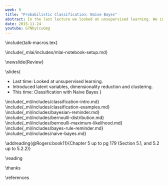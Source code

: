 ```yaml
---
week: 9 
title: "Probabilistic Classification: Naive Bayes"
abstract: In the last lecture we looked at unsupervised learning. We introduced latent variables, dimensionality reduction and clustering. In this lecture we're going to look at clustering, specifically the probabilistic approach to clustering. We'll focus on a simple but often effective algorithm known as *naive Bayes*.
date: 2015-11-24
youtube: G7NbyCcuGmg
---
```


\include{talk-macros.tex}

\include{_mlai/includes/mlai-notebook-setup.md}

\newslide{Review}

\slides{
* Last time: Looked at unsupervised learning.
* Introduced latent variables, dimensionality reduction and clustering.
* This time: Classification with Naive Bayes
}

\include{_ml/includes/classification-intro.md}
\include{_ml/includes/classification-examples.md}
\include{_ml/includes/bayesian-reminder.md}
\include{_ml/includes/bernoulli-distribution.md}
\include{_ml/includes/bernoulli-maximum-likelihood.md}
\include{_ml/includes/bayes-rule-reminder.md}
\include{_ml/includes/naive-bayes.md}

\addreading{@Rogers:book11}{Chapter 5 up to pg 179 (Section 5.1, and 5.2 up to 5.2.2)}

\reading

\thanks

\references






